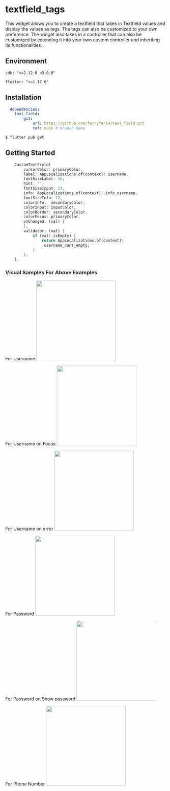 # textfield_tags

This widget allows you to create a textfield that takes in Textfield values and display the values as tags. The tags can also be customized to your own preference. The widget also takes in a controller that can also be customized by extending it into your own custom controller and inheriting its functionalities.  

## Environment

`sdk: ">=2.12.0 <3.0.0"`

`flutter: ">=1.17.0"`

## Installation

```yaml 
  dependencies:
    text_field:
        git:
            url: https://github.com/ferryfer14/text_field.git
            ref: main # branch name
```

`$ flutter pub get`

## Getting Started

``` dart
    CustomTextField(
        cursorColor: primaryColor,
        label: AppLocalizations.of(context)!.username,
        fontSizeLabel: 16,
        hint: '',
        fontSizeInput: 14,
        info: AppLocalizations.of(context)!.info_username,
        fontSizeInfo: 12,
        colorInfo:  secondaryColor,
        colorInput: inputColor,
        colorBorder: secondaryColor,
        colorFocus: primaryColor,
        onChanged: (val) {
        },
        validator: (val) {
            if (val!.isEmpty) {
                return AppLocalizations.of(context)!
                .username_cant_empty;
            }
        },
    ),
```
### Visual Samples For Above Examples

For Username
<img src="https://raw.githubusercontent.com/eyoeldefare/textfield_tags/master/images/gif_1.gif" width=250>

For Username on Focus
<img src="https://raw.githubusercontent.com/eyoeldefare/textfield_tags/master/images/gif_1.gif" width=250>

For Username on error
<img src="https://raw.githubusercontent.com/eyoeldefare/textfield_tags/master/images/gif_1.gif" width=250>

For Password
<img src="https://raw.githubusercontent.com/eyoeldefare/textfield_tags/master/images/gif_1.gif" width=250>

For Password on Show password
<img src="https://raw.githubusercontent.com/eyoeldefare/textfield_tags/master/images/gif_1.gif" width=250>

For Phone Number
<img src="https://raw.githubusercontent.com/eyoeldefare/textfield_tags/master/images/gif_1.gif" width=250>